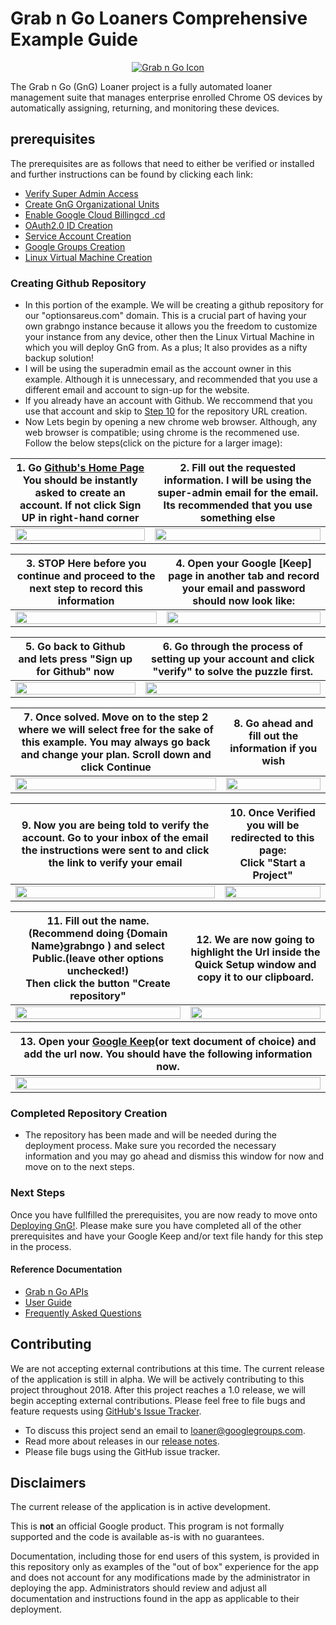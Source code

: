 <!-- mdformat off(GitHub header) -->
Grab n Go Loaners Comprehensive Example Guide
======
<!-- mdformat on -->

<p align="center">
  <a href="#grabngo--">
    <img src="https://storage.googleapis.com/gngloaners/gnglogo.png" alt="Grab n Go Icon" />
  </a>
</p>

The Grab n Go (GnG) Loaner project is a fully automated loaner management suite
that manages enterprise enrolled Chrome OS devices by automatically assigning,
returning, and monitoring these devices.


## prerequisites

The prerequisites are as follows that need to either be verified or installed and
further instructions can be found by clicking each link:


*	[Verify Super Admin Access](https://github.com/chromegng/ManualWalkthrough/tree/master/docs/deployment/prerequisites/verifysuperadminaccess)
*	[Create GnG Organizational Units](https://github.com/chromegng/ManualWalkthrough/tree/master/docs/deployment/prerequisites/organizationalunits)
*	[Enable Google Cloud Billingcd .cd ](https://github.com/chromegng/ManualWalkthrough/tree/master/docs/deployment/prerequisites/billingaccountid)
*	[OAuth2.0 ID Creation](https://github.com/chromegng/ManualWalkthrough/tree/master/docs/deployment/prerequisites/oauthid)
*	[Service Account Creation](https://github.com/chromegng/ManualWalkthrough/tree/master/docs/deployment/prerequisites/serviceaccountcreation)
*	[Google Groups Creation](https://github.com/chromegng/ManualWalkthrough/tree/master/docs/deployment/prerequisites/googlegroupcreation)
*	[Linux Virtual Machine Creation](https://github.com/chromegng/ManualWalkthrough/tree/master/docs/deployment/prerequisites/virtualmachinecreation)


### Creating Github Repository
*	In this portion of the example. We will be creating a github repository for our "optionsareus.com" domain. This 
is a crucial part of having your own grabngo instance because it allows you the freedom to customize your instance from 
any device, other then the Linux Virtual Machine in which you will deploy GnG from. As a plus; It also provides as a nifty
backup solution! 
*	I will be using the superadmin email as the account owner in this example. Although it is unnecessary, and recommended
that you use a different email and account to sign-up for the website. 
*	If you already have an account with Github. We reccommend that you use that account and skip to [Step 10]()
for the repository URL creation.
*	Now Lets begin by opening a new chrome web browser. Although, any web browser is compatible; using chrome is the recommened use. 
Follow the below steps(click on the picture for a larger image):



**1.**	Go [Github's Home Page](https://github.com/) You should be instantly asked to create an account. If not click **Sign UP** in right-hand corner     |**2.**  Fill out the requested information. I will be using the super-admin email for the email. Its recommended that you use something else
:-------------------------:|:-------------------------:
 <a href="https://storage.googleapis.com/gngloaner-compwalkt/Comprehensive%20Walkthrough/githubcreation/pic1.jpg"><img src="https://storage.googleapis.com/gngloaner-compwalkt/Comprehensive%20Walkthrough/githubcreation/pic1%4050%25.jpg" style="width:100%"/></a> |  <a href="https://storage.googleapis.com/gngloaner-compwalkt/Comprehensive%20Walkthrough/githubcreation/pic2.jpg"><img src="https://storage.googleapis.com/gngloaner-compwalkt/Comprehensive%20Walkthrough/githubcreation/pic2%4050%25.jpg" style="width:100%"/></a>
 
 
**3.**	**STOP** Here before you continue and proceed to the next step to record this information     |**4.**  Open your Google [Keep] page in another tab and record your email and password should now look like:
:-------------------------:|:-------------------------:
<a href="https://storage.googleapis.com/gngloaner-compwalkt/Comprehensive%20Walkthrough/githubcreation/pic3.jpg"><img src="https://storage.googleapis.com/gngloaner-compwalkt/Comprehensive%20Walkthrough/githubcreation/pic3%4050%25.jpg" style="width:100%"/></a> |  <a href="https://storage.googleapis.com/gngloaner-compwalkt/Comprehensive%20Walkthrough/githubcreation/pic4.jpg"><img src="https://storage.googleapis.com/gngloaner-compwalkt/Comprehensive%20Walkthrough/githubcreation/pic4%4050%25.jpg" style="width:100%"/></a>


**5.**	Go back to Github and lets press "Sign up for Github" now      |**6.**  Go through the process of setting up your account and click "verify" to solve the puzzle first. 
:-------------------------:|:-------------------------:
<a href="https://storage.googleapis.com/gngloaner-compwalkt/Comprehensive%20Walkthrough/githubcreation/pic5.jpg"><img src="https://storage.googleapis.com/gngloaner-compwalkt/Comprehensive%20Walkthrough/githubcreation/pic5%4050%25.jpg" style="width:100%"/></a> |  <a href="https://storage.googleapis.com/gngloaner-compwalkt/Comprehensive%20Walkthrough/githubcreation/pic6.jpg"><img src="https://storage.googleapis.com/gngloaner-compwalkt/Comprehensive%20Walkthrough/githubcreation/pic6%4050%25.jpg" style="width:100%"/></a>


**7.**	Once solved. Move on to the step 2 where we will select free for the sake of this example. You may always go back and change your plan. Scroll down and click Continue      |**8.**  Go ahead and fill out the information if you wish
:-------------------------:|:-------------------------:
<a href="https://storage.googleapis.com/gngloaner-compwalkt/Comprehensive%20Walkthrough/githubcreation/pic7.jpg"><img src="https://storage.googleapis.com/gngloaner-compwalkt/Comprehensive%20Walkthrough/githubcreation/pic7%4050%25.jpg" style="width:100%"/></a> |  <a href="https://storage.googleapis.com/gngloaner-compwalkt/Comprehensive%20Walkthrough/githubcreation/pic8.jpg"><img src="https://storage.googleapis.com/gngloaner-compwalkt/Comprehensive%20Walkthrough/githubcreation/pic8%4050%25.jpg" style="width:100%"/></a> 



**9.**	Now you are being told to verify the account. Go to your inbox of the email the instructions were sent to and click the link to verify your email        |**10.**  Once Verified you will be redirected to this page:<br> Click "Start a Project"
:-------------------------:|:-------------------------:
<a href="https://storage.googleapis.com/gngloaner-compwalkt/Comprehensive%20Walkthrough/githubcreation/pic9.jpg"><img src="https://storage.googleapis.com/gngloaner-compwalkt/Comprehensive%20Walkthrough/githubcreation/pic9%4050%25.jpg" style="width:100%"/></a> |  <a href="https://storage.googleapis.com/gngloaner-compwalkt/Comprehensive%20Walkthrough/githubcreation/pic10.jpg"><img src="https://storage.googleapis.com/gngloaner-compwalkt/Comprehensive%20Walkthrough/githubcreation/pic10%4050%25.jpg" style="width:100%"/></a> 



**11.**	Fill out the name.(Recommend doing {Domain Name}grabngo ) and select Public.**(leave other options unchecked!)**  <br> Then click the button "Create repository"     |**12.**  We are now going to highlight the Url inside the Quick Setup window and copy it to our clipboard.
:-------------------------:|:-------------------------:
<a href="https://storage.googleapis.com/gngloaner-compwalkt/Comprehensive%20Walkthrough/githubcreation/pic11.jpg"><img src="https://storage.googleapis.com/gngloaner-compwalkt/Comprehensive%20Walkthrough/githubcreation/pic11%4050%25.jpg" style="width:100%"/></a> |  <a href="https://storage.googleapis.com/gngloaner-compwalkt/Comprehensive%20Walkthrough/githubcreation/pic12.jpg"><img src="https://storage.googleapis.com/gngloaner-compwalkt/Comprehensive%20Walkthrough/githubcreation/pic12%4050%25.jpg" style="width:100%"/></a> 



**13.**	Open your [Google Keep](https://keep.google.com/u/0/)(or text document of choice) and add the url now. You should have the following information now. |
:-------------------------:|
<a href="https://storage.googleapis.com/gngloaner-compwalkt/Comprehensive%20Walkthrough/githubcreation/pic13.jpg"><img src="https://storage.googleapis.com/gngloaner-compwalkt/Comprehensive%20Walkthrough/githubcreation/pic13%4050%25.jpg" style="width:100%"/></a> | 

### Completed Repository Creation
*	The repository has been made and will be needed during the deployment process. Make sure you recorded the necessary information and you may go ahead and dismiss this window for now and move on to the next steps. 



### Next Steps
Once you have fullfilled the prerequisites, you are now ready to move onto [Deploying GnG!](https://github.com/chromegng/ManualWalkthrough/tree/master/docs/deployment/mac-linux). Please make sure you have completed all of the other prerequisites 
and have your Google Keep and/or text file handy for this step in the process. 
  
#### Reference Documentation

-   [Grab n Go APIs](docs/gng_apis.md)
-   [User Guide](docs/user_guide.md)
-   [Frequently Asked
    Questions](docs/faq.md)

## Contributing

We are not accepting external contributions at this time. The current release of
the application is still in alpha. We will be actively contributing to this
project throughout 2018. After this project reaches a 1.0 release, we will begin
accepting external contributions. Please feel free to file bugs and feature
requests using [GitHub's Issue
Tracker](https://github.com/google/loaner/issues).

* To discuss this project send an email to loaner@googlegroups.com.
* Read more about releases in our [release notes](docs/release_notes.md).
* Please file bugs using the GitHub issue tracker.


## Disclaimers

The current release of the application is in active development.

This is **not** an official Google product. This program is not formally
supported and the code is available as-is with no guarantees.

Documentation, including those for end users of this system, is provided in this
repository only as examples of the "out of box" experience for the app and does
not account for any modifications made by the administrator in deploying the
app. Administrators should review and adjust all documentation and instructions
found in the app as applicable to their deployment.
